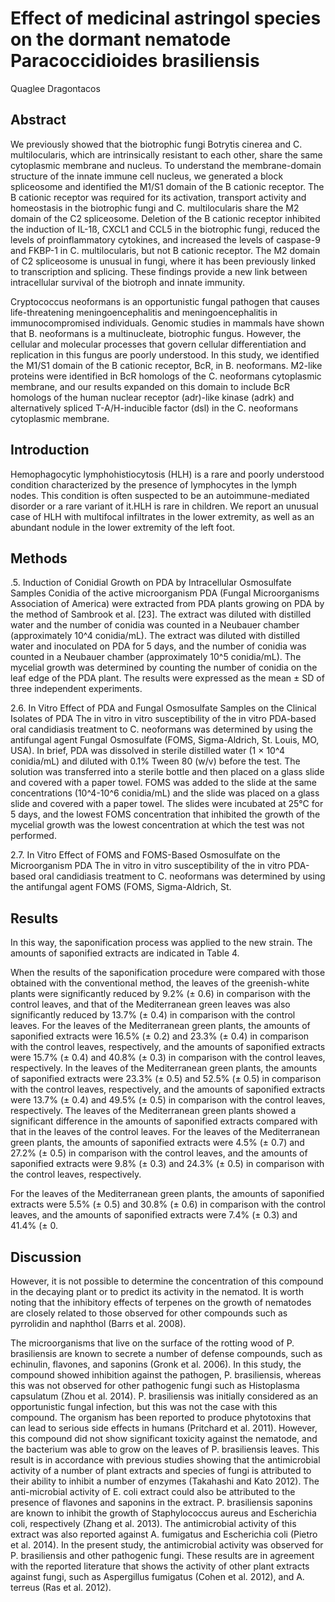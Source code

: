 # Effect of medicinal astringol species on the dormant nematode Paracoccidioides brasiliensis
Quaglee Dragontacos


## Abstract
We previously showed that the biotrophic fungi Botrytis cinerea and C. multilocularis, which are intrinsically resistant to each other, share the same cytoplasmic membrane and nucleus. To understand the membrane-domain structure of the innate immune cell nucleus, we generated a block spliceosome and identified the M1/S1 domain of the B cationic receptor. The B cationic receptor was required for its activation, transport activity and homeostasis in the biotrophic fungi and C. multilocularis share the M2 domain of the C2 spliceosome. Deletion of the B cationic receptor inhibited the induction of IL-1ß, CXCL1 and CCL5 in the biotrophic fungi, reduced the levels of proinflammatory cytokines, and increased the levels of caspase-9 and FKBP-1 in C. multilocularis, but not B cationic receptor. The M2 domain of C2 spliceosome is unusual in fungi, where it has been previously linked to transcription and splicing. These findings provide a new link between intracellular survival of the biotroph and innate immunity.

Cryptococcus neoformans is an opportunistic fungal pathogen that causes life-threatening meningoencephalitis and meningoencephalitis in immunocompromised individuals. Genomic studies in mammals have shown that B. neoformans is a multinucleate, biotrophic fungus. However, the cellular and molecular processes that govern cellular differentiation and replication in this fungus are poorly understood. In this study, we identified the M1/S1 domain of the B cationic receptor, BcR, in B. neoformans. M2-like proteins were identified in BcR homologs of the C. neoformans cytoplasmic membrane, and our results expanded on this domain to include BcR homologs of the human nuclear receptor (adr)-like kinase (adrk) and alternatively spliced T-A/H-inducible factor (dsl) in the C. neoformans cytoplasmic membrane.


## Introduction
Hemophagocytic lymphohistiocytosis (HLH) is a rare and poorly understood condition characterized by the presence of lymphocytes in the lymph nodes. This condition is often suspected to be an autoimmune-mediated disorder or a rare variant of it.HLH is rare in children. We report an unusual case of HLH with multifocal infiltrates in the lower extremity, as well as an abundant nodule in the lower extremity of the left foot.


## Methods

.5. Induction of Conidial Growth on PDA by Intracellular Osmosulfate Samples
Conidia of the active microorganism PDA (Fungal Microorganisms Association of America) were extracted from PDA plants growing on PDA by the method of Sambrook et al. [23]. The extract was diluted with distilled water and the number of conidia was counted in a Neubauer chamber (approximately 10^4 conidia/mL). The extract was diluted with distilled water and inoculated on PDA for 5 days, and the number of conidia was counted in a Neubauer chamber (approximately 10^5 conidia/mL). The mycelial growth was determined by counting the number of conidia on the leaf edge of the PDA plant. The results were expressed as the mean ± SD of three independent experiments.

2.6. In Vitro Effect of PDA and Fungal Osmosulfate Samples on the Clinical Isolates of PDA
The in vitro in vitro susceptibility of the in vitro PDA-based oral candidiasis treatment to C. neoformans was determined by using the antifungal agent Fungal Osmosulfate (FOMS, Sigma-Aldrich, St. Louis, MO, USA). In brief, PDA was dissolved in sterile distilled water (1 × 10^4 conidia/mL) and diluted with 0.1% Tween 80 (w/v) before the test. The solution was transferred into a sterile bottle and then placed on a glass slide and covered with a paper towel. FOMS was added to the slide at the same concentrations (10^4-10^6 conidia/mL) and the slide was placed on a glass slide and covered with a paper towel. The slides were incubated at 25°C for 5 days, and the lowest FOMS concentration that inhibited the growth of the mycelial growth was the lowest concentration at which the test was not performed.

2.7. In Vitro Effect of FOMS and FOMS-Based Osmosulfate on the Microorganism PDA
The in vitro in vitro susceptibility of the in vitro PDA-based oral candidiasis treatment to C. neoformans was determined by using the antifungal agent FOMS (FOMS, Sigma-Aldrich, St.


## Results
In this way, the saponification process was applied to the new strain. The amounts of saponified extracts are indicated in Table 4.

When the results of the saponification procedure were compared with those obtained with the conventional method, the leaves of the greenish-white plants were significantly reduced by 9.2% (± 0.6) in comparison with the control leaves, and that of the Mediterranean green leaves was also significantly reduced by 13.7% (± 0.4) in comparison with the control leaves. For the leaves of the Mediterranean green plants, the amounts of saponified extracts were 16.5% (± 0.2) and 23.3% (± 0.4) in comparison with the control leaves, respectively, and the amounts of saponified extracts were 15.7% (± 0.4) and 40.8% (± 0.3) in comparison with the control leaves, respectively. In the leaves of the Mediterranean green plants, the amounts of saponified extracts were 23.3% (± 0.5) and 52.5% (± 0.5) in comparison with the control leaves, respectively, and the amounts of saponified extracts were 13.7% (± 0.4) and 49.5% (± 0.5) in comparison with the control leaves, respectively. The leaves of the Mediterranean green plants showed a significant difference in the amounts of saponified extracts compared with that in the leaves of the control leaves. For the leaves of the Mediterranean green plants, the amounts of saponified extracts were 4.5% (± 0.7) and 27.2% (± 0.5) in comparison with the control leaves, and the amounts of saponified extracts were 9.8% (± 0.3) and 24.3% (± 0.5) in comparison with the control leaves, respectively.

For the leaves of the Mediterranean green plants, the amounts of saponified extracts were 5.5% (± 0.5) and 30.8% (± 0.6) in comparison with the control leaves, and the amounts of saponified extracts were 7.4% (± 0.3) and 41.4% (± 0.


## Discussion
However, it is not possible to determine the concentration of this compound in the decaying plant or to predict its activity in the nematod. It is worth noting that the inhibitory effects of terpenes on the growth of nematodes are closely related to those observed for other compounds such as pyrrolidin and naphthol (Barrs et al. 2008).

The microorganisms that live on the surface of the rotting wood of P. brasiliensis are known to secrete a number of defense compounds, such as echinulin, flavones, and saponins (Gronk et al. 2006). In this study, the compound showed inhibition against the pathogen, P. brasiliensis, whereas this was not observed for other pathogenic fungi such as Histoplasma capsulatum (Zhou et al. 2014). P. brasiliensis was initially considered as an opportunistic fungal infection, but this was not the case with this compound. The organism has been reported to produce phytotoxins that can lead to serious side effects in humans (Pritchard et al. 2011). However, this compound did not show significant toxicity against the nematode, and the bacterium was able to grow on the leaves of P. brasiliensis leaves. This result is in accordance with previous studies showing that the antimicrobial activity of a number of plant extracts and species of fungi is attributed to their ability to inhibit a number of enzymes (Takahashi and Kato 2012). The anti-microbial activity of E. coli extract could also be attributed to the presence of flavones and saponins in the extract. P. brasiliensis saponins are known to inhibit the growth of Staphylococcus aureus and Escherichia coli, respectively (Zhang et al. 2013). The antimicrobial activity of this extract was also reported against A. fumigatus and Escherichia coli (Pietro et al. 2014). In the present study, the antimicrobial activity was observed for P. brasiliensis and other pathogenic fungi. These results are in agreement with the reported literature that shows the activity of other plant extracts against fungi, such as Aspergillus fumigatus (Cohen et al. 2012), and A. terreus (Ras et al. 2012).

